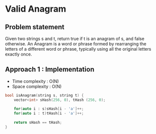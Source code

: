 # Valid Anagram

## Problem statement
 
Given two strings s and t, return true if t is an anagram of s, and false otherwise. An Anagram is a word or phrase formed by rearranging the letters of a different word or phrase, typically using all the original letters exactly once.

## Approach 1 : Implementation

- Time complexity : O(N)
- Space complexity : O(N) 

```cpp
bool isAnagram(string s, string t) {
    vector<int> sHash(256, 0), tHash (256, 0);
    
    for(auto i : s)sHash[i - 'a']++;
    for(auto i : t)tHash[i - 'a']++;
    
    return sHash == tHash;
}
```